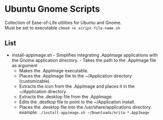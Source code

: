 # Ubuntu Gnome Scripts

Collection of Ease-of-Life utilities for Ubuntu and Gnome. \
Must be set to executable `chmod +x script-file-name.sh`

## List

- install-appimage.sh
      - Simplifies integrating .AppImage applications with the Gnome application directory.
      - Takes the path to the .AppImage file as argument
  - Makes the .AppImage executable.
  - Places the .AppImage file to the ~/Application directory (customizable).
  - Extracts the icon from the .AppImage and places it in the ~/Application directory.
  - Extracts the .desktop file from the .AppImage.
  - Edits the .destkop file to point to the ~/Application install.
  - Places the .desktop file into the /usr/share/applications directory.
  example: `./install-appimage.sh ~/Downloads/krita-*.AppImage`
